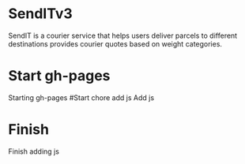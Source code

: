 # SendITv3
SendIT is a courier service that helps users deliver parcels to different destinations provides courier quotes based on weight categories.
# Start gh-pages
Starting gh-pages
#Start chore add js
Add js
# Finish
Finish adding js



